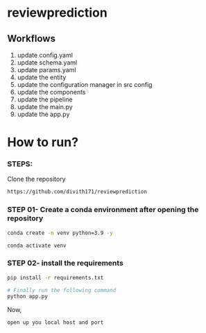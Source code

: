 # reviewprediction

## Workflows

1. update config.yaml
2. update schema.yaml
3. update params.yaml
4. update the entity 
5. update the configuration manager in src config
6. update the components
7. update the pipeline
8. update the main.py
9. update the app.py



# How to run?
### STEPS:

Clone the repository

```bash
https://github.com/divith171/reviewprediction
```
### STEP 01- Create a conda environment after opening the repository

```bash
conda create -n venv python=3.9 -y
```

```bash
conda activate venv
```


### STEP 02- install the requirements
```bash
pip install -r requirements.txt
```


```bash
# Finally run the following command
python app.py
```

Now,
```bash
open up you local host and port
```